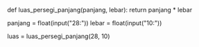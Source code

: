 def luas_persegi_panjang(panjang, lebar):
return panjang * lebar 

panjang = float(input("28:")) 
lebar = float(input("10:")) 

luas = luas_persegi_panjang(28, 10) 

<!---
nayycuy4/nayycuy4 is a ✨ special ✨ repository because its `README.md` (this file) appears on your GitHub profile.
You can click the Preview link to take a look at your changes.
--->
